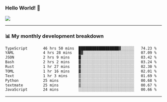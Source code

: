 ### Hello World! 👋

<a>
  <img align="center" src="https://github-readme-stats.vercel.app/api?username=megatunger&count_private=true&include_all_commits=true&bg_color=30,56CCF2,2F80ED&title_color=fff&text_color=fff" />
</a>

------
### 📊 My monthly development breakdown

<!--START_SECTION:waka-->

```txt
TypeScript       46 hrs 50 mins  ██████████████████▓░░░░░░   74.23 %
YAML             4 hrs 28 mins   █▓░░░░░░░░░░░░░░░░░░░░░░░   07.09 %
JSON             2 hrs 9 mins    █░░░░░░░░░░░░░░░░░░░░░░░░   03.42 %
Bash             2 hrs 2 mins    ▓░░░░░░░░░░░░░░░░░░░░░░░░   03.24 %
Rust             1 hr 27 mins    ▓░░░░░░░░░░░░░░░░░░░░░░░░   02.30 %
TOML             1 hr 16 mins    ▓░░░░░░░░░░░░░░░░░░░░░░░░   02.01 %
Text             1 hr 3 mins     ▒░░░░░░░░░░░░░░░░░░░░░░░░   01.69 %
Python           25 mins         ▒░░░░░░░░░░░░░░░░░░░░░░░░   00.68 %
textmate         25 mins         ▒░░░░░░░░░░░░░░░░░░░░░░░░   00.67 %
JavaScript       24 mins         ░░░░░░░░░░░░░░░░░░░░░░░░░   00.66 %
```

<!--END_SECTION:waka-->

------
